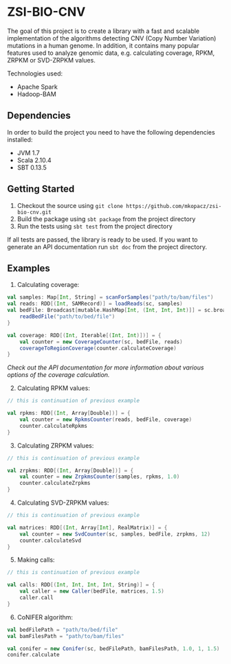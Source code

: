 # ZSI-BIO-CNV

The goal of this project is to create a library with a fast and scalable implementation of the algorithms detecting CNV
(Copy Number Variation) mutations in a human genome. In addition, it contains many popular features used to analyze
genomic data, e.g. calculating coverage, RPKM, ZRPKM or SVD-ZRPKM values.

Technologies used:
* Apache Spark
* Hadoop-BAM

## Dependencies

In order to build the project you need to have the following dependencies installed:
* JVM 1.7
* Scala 2.10.4
* SBT 0.13.5

## Getting Started

1. Checkout the source using `git clone https://github.com/mkopacz/zsi-bio-cnv.git`
2. Build the package using `sbt package` from the project directory
3. Run the tests using `sbt test` from the project directory

If all tests are passed, the library is ready to be used.
If you want to generate an API documentation run `sbt doc` from the project directory.

## Examples

1. Calculating coverage:
```scala
val samples: Map[Int, String] = scanForSamples("path/to/bam/files")
val reads: RDD[(Int, SAMRecord)] = loadReads(sc, samples)
val bedFile: Broadcast[mutable.HashMap[Int, (Int, Int, Int)]] = sc.broadcast {
    readBedFile("path/to/bed/file")
}

val coverage: RDD[(Int, Iterable[(Int, Int)])] = {
    val counter = new CoverageCounter(sc, bedFile, reads)
    coverageToRegionCoverage(counter.calculateCoverage)
}
```
*Check out the API documentation for more information about various options of the coverage calculation.*

2. Calculating RPKM values:
```scala
// this is continuation of previous example

val rpkms: RDD[(Int, Array[Double])] = {
    val counter = new RpkmsCounter(reads, bedFile, coverage)
    counter.calculateRpkms
}
```

3. Calculating ZRPKM values:
```scala
// this is continuation of previous example

val zrpkms: RDD[(Int, Array[Double])] = {
    val counter = new ZrpkmsCounter(samples, rpkms, 1.0)
    counter.calculateZrpkms
}
```

4. Calculating SVD-ZRPKM values:
```scala
// this is continuation of previous example

val matrices: RDD[(Int, Array[Int], RealMatrix)] = {
    val counter = new SvdCounter(sc, samples, bedFile, zrpkms, 12)
    counter.calculateSvd
}
```

5. Making calls:
```scala
// this is continuation of previous example

val calls: RDD[(Int, Int, Int, Int, String)] = {
    val caller = new Caller(bedFile, matrices, 1.5)
    caller.call
}
```

6. CoNIFER algorithm:
```scala
val bedFilePath = "path/to/bed/file"
val bamFilesPath = "path/to/bam/files"

val conifer = new Conifer(sc, bedFilePath, bamFilesPath, 1.0, 1, 1.5)
conifer.calculate
```